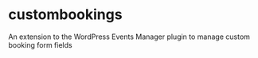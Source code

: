 custombookings
==============

An extension to the WordPress Events Manager plugin to manage custom booking form fields
